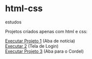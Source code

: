 # html-css
 estudos

Projetos criados apenas com html e css:

<a href ="https://gus41.github.io/html-css/projeto1/index2.html">Executar Projeto 1</a> (Aba de notícia)<br>
<a href ="https://gus41.github.io/html-css/projeto2/index.html">Executar 2</a> (Tela de Login)<br>
<a href ="https://gus41.github.io/html-css/projeto3/index.html">Executar Projeto 3<a> (Aba para o Cordel)<br>
